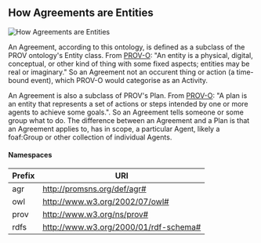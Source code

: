 ## How Agreements are Entities
![How Agreements are Entities](how-agreements-are-entities.png)

An Agreement, according to this ontology, is defined as a subclass of the PROV ontology's Entity class. From [PROV-O](https://www.w3.org/TR/prov-o/#Entity): "An entity is a physical, digital, conceptual, or other kind of thing with some fixed aspects; entities may be real or imaginary." So an Agreement not an occurent thing or action (a time-bound event), which PROV-O would categorise as an Activity.

An Agreement is also a subclass of PROV's Plan. From [PROV-O](https://www.w3.org/TR/prov-o/#Plan): "A plan is an entity that represents a set of actions or steps intended by one or more agents to achieve some goals.". So an Agreement tells someone or some group what to do. The difference between an Agreement and a Plan is that an Agreement applies to, has in scope, a particular Agent, likely a foaf:Group or other collection of individual Agents.

#### Namespaces
Prefix | URI
------ | ---
agr | http://promsns.org/def/agr#
owl | http://www.w3.org/2002/07/owl#
prov | http://www.w3.org/ns/prov#
rdfs | http://www.w3.org/2000/01/rdf-schema#